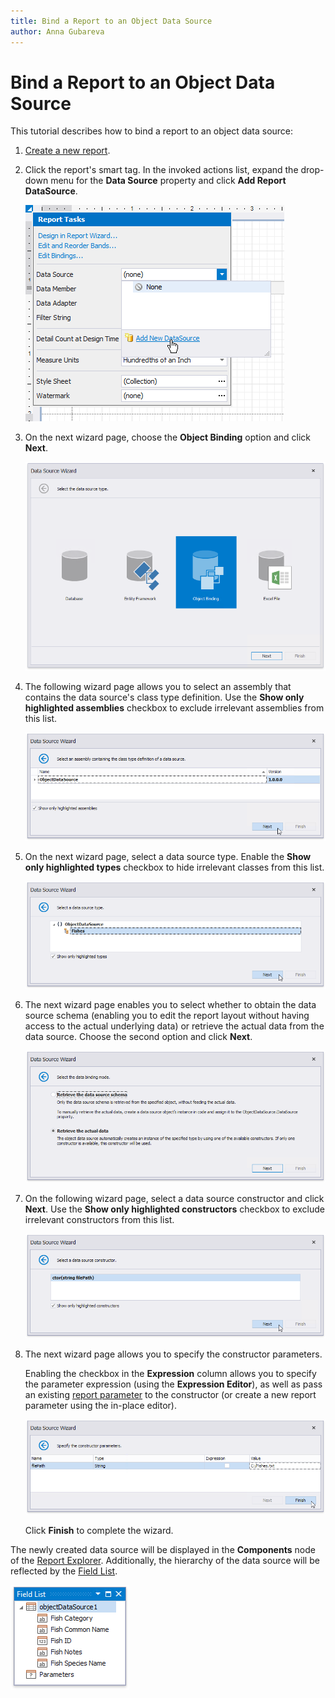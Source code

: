 ```yaml
---
title: Bind a Report to an Object Data Source
author: Anna Gubareva
---
```

# Bind a Report to an Object Data Source

This tutorial describes how to bind a report to an object data source:

1. [Create a new report](../add-new-reports.md).
2. Click the report's smart tag. In the invoked actions list, expand the drop-down menu for the **Data Source** property and click **Add Report DataSource**.
	
	![](../../../../images/eurd-win-report-smart-tag-add-new-data-source.png)

3. On the next wizard page, choose the **Object Binding** option and click **Next**.
	
	![](../../../../images/eurd-win-data-source-wizard-select-object-binding.png)

4. The following wizard page allows you to select an assembly that contains the data source's class type definition. Use the **Show only highlighted assemblies** checkbox to exclude irrelevant assemblies from this list.
	
	![](../../../../images/eurd-win-data-source-wizard-object-select-assembly.png)

5. On the next wizard page, select a data source type. Enable the **Show only highlighted types** checkbox to hide irrelevant classes from this list.
	
	![](../../../../images/eurd-win-data-source-wizard-object-select-type.png)

6. The next wizard page enables you to select whether to obtain the data source schema (enabling you to edit the report layout without having access to the actual underlying data) or retrieve the actual data from the data source. Choose the second option and click **Next**.
	
	![](../../../../images/eurd-win-data-source-wizard-object-select-binding-mode.png)

7. On the following wizard page, select a data source constructor and click **Next**. Use the **Show only highlighted constructors** checkbox to exclude irrelevant constructors from this list.
	
	![](../../../../images/eurd-win-data-source-wizard-object-select-constructor.png)

8. The next wizard page allows you to specify the constructor parameters.
	
	Enabling the checkbox in the **Expression** column allows you to specify the parameter expression (using the **Expression Editor**), as well as pass an existing [report parameter](../shape-report-data/use-report-parameters.md) to the constructor (or create a new report parameter using the in-place editor).
	
	![](../../../../images/eurd-win-data-source-wizard-object-constructor-parameters.png)

    Click **Finish** to complete the wizard.

The newly created data source will be displayed in the **Components** node of the [Report Explorer](../report-designer-tools/ui-panels/report-explorer.md). Additionally, the hierarchy of the data source will be reflected by the [Field List](../report-designer-tools/ui-panels/field-list.md).

![](../../../../images/eurd-win-data-source-wizard-object-result.png)

